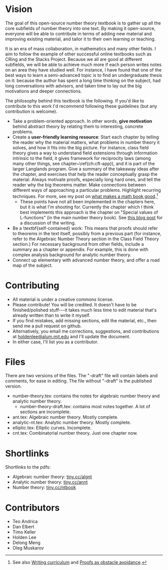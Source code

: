 # Vision

The goal of this open-source number theory textbook is to gather up all the core subfields of number theory into one text. By making it open-source, everyone will be able to contribute in terms of adding new material and improving existing material, and tailor it to their own learning or teaching.

It is an era of mass collaboration, in mathematics and many other fields. I aim to follow the example of other successful online textbooks such as CRing and the Stacks Project. Because we all are good at different subfields, we will be able to achieve much more if each person writes notes on an area they have studied well. For instance, I have found that one of the best ways to learn a semi-advanced topic is to find an undergraduate thesis on it: because the author has spent a long time thinking on the subject, had long conversations with advisors, and taken time to lay out the big motivations and deeper connections.

The philosophy behind this textbook is the following. If you'd like to contribute to this work I'd recommend following these guidelines (but any contribution is welcome).

+ Take a problem-oriented approach. In other words, **give motivation** behind abstract theory by relating them to interesting, concrete problems. 
+ Create a **user-friendly learning resource**: Start each chapter by telling the reader why the material matters, what problems in number theory it solves, and how it fits into the big picture. For instance, class field theory gives a way to understand field extensions through information intrinsic to the field, it gives framework for reciprocity laws (among many other things, see chapter~\ref{ch:cft-app}), and it is part of the larger Langlands program. Give a summary of the takeaway ideas after the chapter, and exercises that help the reader conceptually grasp the material. Always motivate proofs, especially long hard ones, and tell the reader why the big theorems matter. Make connections between different ways of approaching a particular problems. Highlight recurring techniques. For more, see my post on [what makes a math book good](http://holdenlee.github.io/Math%20books.html).[^f1]
	+ These points have not all been implemented in the chapters here, but it is what I'm shooting for. Currently the chapter which I think best implements this approach is the chapter on "Special values of L-functions" (in the main number theory book). See [this blog post](https://holdenlee.wordpress.com/2014/06/27/acnf/) for a discussion of the writing.
+ Be a \textbf{self-contained} work: This means that proofs should refer to theorems in the text itself, possibly from a previous part (for instance, refer to the Algebraic Number Theory section in the Class Field Theory section.) For necessary background from other fields, include a summary as a chapter or appendix. For example, this is done with complex analysis background for analytic number theory.
+ Connect up elementary with advanced number theory, and offer a road map of the subject.

[^f1]: See also [Writing curriculum](http://holdenlee.github.io/Writing%20curriculum.html) and [Proofs as obstacle avoidance](http://holdenlee.github.io/Proofs%20and%20stories%20as%20obstacle%20avoidance.html).

# Contributing

+ All material is under a creative commons license.
+ Please contribute! You will be credited. It doesn't have to be finished/polished stuff---it takes much less time to edit material that's already written than to write it myself.
+ If you find mistakes, add missing sections, edit the material, etc., then send me a pull request on github. 
+ Alternatively, you email me corrections, suggestions, and contributions at holdenlee@alum.mit.edu and I'll update the document. 
+ In either case, I'll list you as a contributor.

# Files

There are two versions of the files. The "-draft" file will contain labels and comments, for ease in editing. The file without "-draft" is the published version.

+ number-theory.tex: contains the notes for algebraic number theory and analytic number theory.
	+ number-theory-draft.tex: contains most notes together. A lot of sections are incomplete.
+ ant.tex: Algebraic number theory. Mostly complete.
+ analytic-nt.tex: Analytic number theory. Mostly complete.
+ elliptic.tex: Elliptic curves. Incomplete.
+ cnt.tex: Combinatorial number theory. Just one chapter now.

# Shortlinks

Shortlinks to the pdfs:

+ Algebraic number theory: [tiny.cc/algnt](http://tiny.cc/algnt)
+ Analytic number theory: [tiny.cc/annt](http://tiny.cc/annt)
+ Number theory: [tiny.cc/ntbook](http://tiny.cc/ntbook)

# Contributors

+ Teo Andrica
+ Dan Elbert
+ Timo Keller
+ Holden Lee
+ Delong Meng
+ Oleg Muskarov
